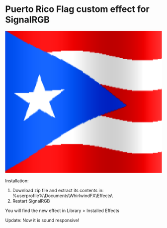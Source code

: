 # Puerto Rico Flag custom effect for SignalRGB

![alt text](https://github.com/joseamirandavelez/PRFlag/blob/main/PRFlag.png "Puerto Rico Flag")

Installation:
1. Download zip file and extract its contents in: %userprofile%\Documents\WhirlwindFX\Effects\
2. Restart SignalRGB

You will find the new effect in Library > Installed Effects

Update: Now it is sound responsive!
